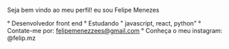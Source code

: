 Seja bem vindo ao meu perfil! eu sou Felipe Menezes

° Desenvolvedor front end
° Estudando " javascript, react, python"
° Contate-me por: felipemenezzees@gmail.com
° Conheça o meu instagram: @felip.mz
